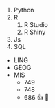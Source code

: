 1. Python
2. R
    1. R Studio
    2. R Shiny
3. Js
4. SQL


* LING
* GEOG
* MIS
  * 749
  * 748
  * 686
:+1:
:tada:
